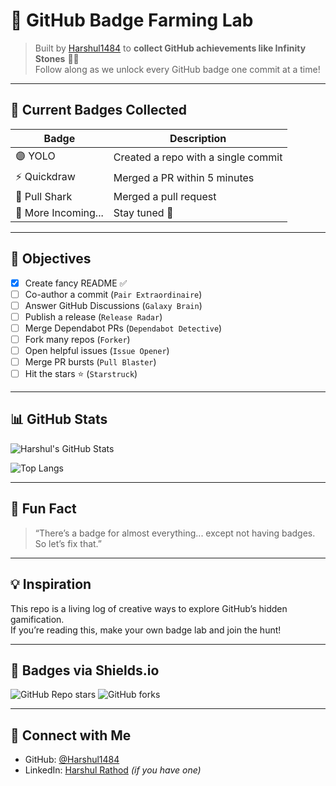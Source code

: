# 🧱 GitHub Badge Farming Lab

> Built by [Harshul1484](https://github.com/Harshul1484) to **collect GitHub achievements like Infinity Stones** 🧤💎  
> Follow along as we unlock every GitHub badge one commit at a time!

---

## 🚀 Current Badges Collected

| Badge | Description |
|-------|-------------|
| 🟣 YOLO | Created a repo with a single commit |
| ⚡ Quickdraw | Merged a PR within 5 minutes |
| 🦈 Pull Shark | Merged a pull request |
| 🔄 More Incoming... | Stay tuned 👀 |

---

## 🧩 Objectives

- [x] Create fancy README ✅
- [ ] Co-author a commit (`Pair Extraordinaire`)
- [ ] Answer GitHub Discussions (`Galaxy Brain`)
- [ ] Publish a release (`Release Radar`)
- [ ] Merge Dependabot PRs (`Dependabot Detective`)
- [ ] Fork many repos (`Forker`)
- [ ] Open helpful issues (`Issue Opener`)
- [ ] Merge PR bursts (`Pull Blaster`)
- [ ] Hit the stars ⭐ (`Starstruck`)

---

## 📊 GitHub Stats

![Harshul's GitHub Stats](https://github-readme-stats.vercel.app/api?username=Harshul1484&show_icons=true&theme=radical)

![Top Langs](https://github-readme-stats.vercel.app/api/top-langs/?username=Harshul1484&layout=compact&theme=radical)

---

## 🧠 Fun Fact

> “There’s a badge for almost everything... except not having badges. So let’s fix that.”

---

## 💡 Inspiration

This repo is a living log of creative ways to explore GitHub’s hidden gamification.  
If you’re reading this, make your own badge lab and join the hunt!

---

## 🧪 Badges via Shields.io

![GitHub Repo stars](https://img.shields.io/github/stars/Harshul1484/github-badge-farming-lab?style=social)
![GitHub forks](https://img.shields.io/github/forks/Harshul1484/github-badge-farming-lab?style=social)

---

## 🙌 Connect with Me

- GitHub: [@Harshul1484](https://github.com/Harshul1484)
- LinkedIn: [Harshul Rathod](https://linkedin.com/in/harshulrathod) _(if you have one)_

